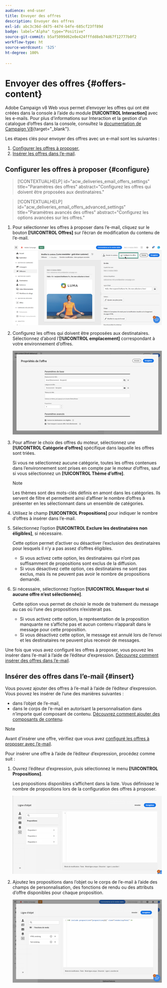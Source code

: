 ```yaml
---
audience: end-user
title: Envoyer des offres
description: Envoyer des offres
exl-id: abc3c36d-d475-4474-b4fe-685cf23ff89d
badge: label="Alpha" type="Positive"
source-git-commit: b5af5099d62e0e424fffdd8eb74d67f12777b0f2
workflow-type: ht
source-wordcount: '525'
ht-degree: 100%

---
```



# Envoyer des offres {#offers-content}

Adobe Campaign v8 Web vous permet d’envoyer les offres qui ont été créées dans la console à l’aide du module **[!UICONTROL Interaction]** avec les e-mails. Pour plus d’informations sur Interaction et la gestion d’un catalogue d’offres dans la console, consultez la [documentation de Campaign V8](https://experienceleague.adobe.com/docs/campaign/campaign-v8/offers/interaction.html?lang=fr){target="_blank"}.

Les étapes clés pour envoyer des offres avec un e-mail sont les suivantes :

1. [Configurer les offres à proposer](#configure),
1. [Insérer les offres dans l’e-mail](#insert).

## Configurer les offres à proposer {#configure}

>[!CONTEXTUALHELP]
>id="acw_deliveries_email_offers_settings"
>title="Paramètres des offres"
>abstract="Configurez les offres qui doivent être proposées aux destinataires."

>[!CONTEXTUALHELP]
>id="acw_deliveries_email_offers_advanced_settings"
>title="Paramètres avancés des offres"
>abstract="Configurez les options avancées sur les offres."

1. Pour sélectionner les offres à proposer dans l’e-mail, cliquez sur le bouton **[!UICONTROL Offres]** sur l’écran de modification du contenu de l’e-mail.

   ![](assets/setup-offers.png)

1. Configurez les offres qui doivent être proposées aux destinataires. Sélectionnez d’abord l’**[!UICONTROL emplacement]** correspondant à votre environnement d’offres.

   ![](assets/create-content-offers.png)

1. Pour affiner le choix des offres du moteur, sélectionnez une **[!UICONTROL Catégorie d’offres]** spécifique dans laquelle les offres sont triées.

   Si vous ne sélectionnez aucune catégorie, toutes les offres contenues dans l’environnement sont prises en compte par le moteur d’offres, sauf si vous sélectionnez un **[!UICONTROL Thème d’offre]**.

   >[!NOTE]
   >
   >Les thèmes sont des mots-clés définis en amont dans les catégories. Ils servent de filtre et permettent ainsi d’affiner le nombre d’offres à présenter en les sélectionnant dans un ensemble de catégories.

1. Utilisez le champ **[!UICONTROL Propositions]** pour indiquer le nombre d’offres à insérer dans l’e-mail.

1. Sélectionnez l’option **[!UICONTROL Exclure les destinataires non éligibles]**, si nécessaire.

   Cette option permet d’activer ou désactiver l’exclusion des destinataires pour lesquels il n’y a pas assez d’offres éligibles.

   * Si vous activez cette option, les destinataires qui n’ont pas suffisamment de propositions sont exclus de la diffusion.
   * Si vous désactivez cette option, ces destinataires ne sont pas exclus, mais ils ne peuvent pas avoir le nombre de propositions demandé.

1. Si nécessaire, sélectionnez l’option **[!UICONTROL Masquer tout si aucune offre n’est sélectionnée]**.

   Cette option vous permet de choisir le mode de traitement du message au cas où l’une des propositions n’existerait pas.

   * Si vous activez cette option, la représentation de la proposition manquante ne s’affiche pas et aucun contenu n’apparaît dans le message pour cette proposition.
   * Si vous désactivez cette option, le message est annulé lors de l’envoi et les destinataires ne peuvent plus recevoir de messages.

Une fois que vous avez configuré les offres à proposer, vous pouvez les insérer dans l’e-mail à l’aide de l’éditeur d’expression. [Découvrez comment insérer des offres dans l’e-mail](#insert).

## Insérer des offres dans l’e-mail {#insert}

Vous pouvez ajouter des offres à l’e-mail à l’aide de l’éditeur d’expression. Vous pouvez les insérer de l’une des manières suivantes :

* dans l’objet de l’e-mail,
* dans le corps de l’e-mail en autorisant la personnalisation dans n’importe quel composant de contenu. [Découvrez comment ajouter des composants de contenu](content-components.md).

>[!NOTE]
>
>Avant d’insérer une offre, vérifiez que vous avez [configuré les offres à proposer avec l’e-mail](#configure).

Pour insérer une offre à l’aide de l’éditeur d’expression, procédez comme suit :

1. Ouvrez l’éditeur d’expression, puis sélectionnez le menu **[!UICONTROL Propositions]**.

   Les propositions disponibles s’affichent dans la liste. Vous définissez le nombre de propositions lors de la configuration des offres à proposer.

   ![](assets/offer-insertion.png)

1. Ajoutez les propositions dans l’objet ou le corps de l’e-mail à l’aide des champs de personnalisation, des fonctions de rendu ou des attributs d’offre disponibles pour chaque proposition.

   ![](assets/offer-inserted.png)
